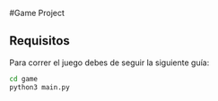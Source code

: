 #Game Project


## Requisitos
Para correr el juego debes de seguir la siguiente guía:

```sh
cd game
python3 main.py
```
